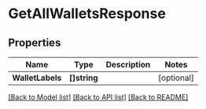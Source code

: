 # GetAllWalletsResponse

## Properties
Name | Type | Description | Notes
------------ | ------------- | ------------- | -------------
**WalletLabels** | **[]string** |  | [optional] 

[[Back to Model list]](../README.md#documentation-for-models) [[Back to API list]](../README.md#documentation-for-api-endpoints) [[Back to README]](../README.md)


